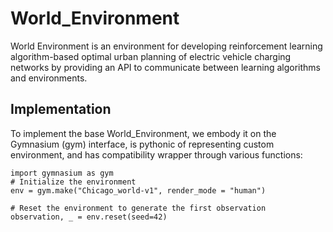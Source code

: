# World_Environment
World Environment is an environment for developing reinforcement learning algorithm-based optimal urban planning of
electric vehicle charging networks by providing an API to communicate between learning algorithms and environments.

## Implementation
To implement the base World_Environment, we embody it on the Gymnasium (gym) interface, is pythonic of representing 
custom environment, and has compatibility wrapper through various functions:

```
import gymnasium as gym
# Initialize the environment 
env = gym.make("Chicago_world-v1", render_mode = "human")

# Reset the environment to generate the first observation
observation, _ = env.reset(seed=42)
```
